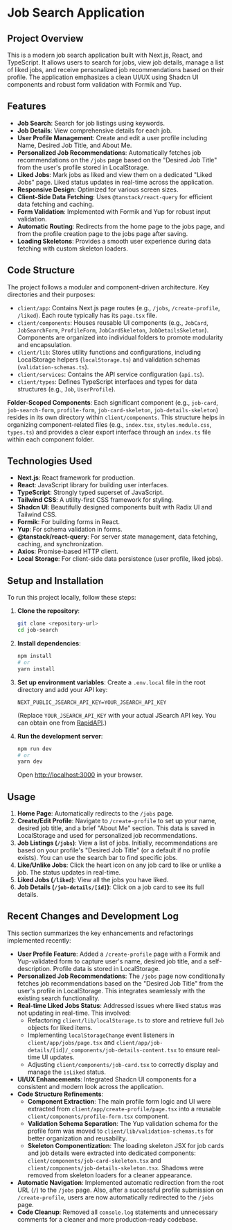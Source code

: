 # Job Search Application

## Project Overview

This is a modern job search application built with Next.js, React, and TypeScript. It allows users to search for jobs, view job details, manage a list of liked jobs, and receive personalized job recommendations based on their profile. The application emphasizes a clean UI/UX using Shadcn UI components and robust form validation with Formik and Yup.

## Features

- **Job Search**: Search for job listings using keywords.
- **Job Details**: View comprehensive details for each job.
- **User Profile Management**: Create and edit a user profile including Name, Desired Job Title, and About Me.
- **Personalized Job Recommendations**: Automatically fetches job recommendations on the `/jobs` page based on the "Desired Job Title" from the user's profile stored in LocalStorage.
- **Liked Jobs**: Mark jobs as liked and view them on a dedicated "Liked Jobs" page. Liked status updates in real-time across the application.
- **Responsive Design**: Optimized for various screen sizes.
- **Client-Side Data Fetching**: Uses `@tanstack/react-query` for efficient data fetching and caching.
- **Form Validation**: Implemented with Formik and Yup for robust input validation.
- **Automatic Routing**: Redirects from the home page to the jobs page, and from the profile creation page to the jobs page after saving.
- **Loading Skeletons**: Provides a smooth user experience during data fetching with custom skeleton loaders.

## Code Structure

The project follows a modular and component-driven architecture. Key directories and their purposes:

- `client/app`: Contains Next.js page routes (e.g., `/jobs`, `/create-profile`, `/liked`). Each route typically has its `page.tsx` file.
- `client/components`: Houses reusable UI components (e.g., `JobCard`, `JobSearchForm`, `ProfileForm`, `JobCardSkeleton`, `JobDetailsSkeleton`). Components are organized into individual folders to promote modularity and encapsulation.
- `client/lib`: Stores utility functions and configurations, including LocalStorage helpers (`localStorage.ts`) and validation schemas (`validation-schemas.ts`).
- `client/services`: Contains the API service configuration (`api.ts`).
- `client/types`: Defines TypeScript interfaces and types for data structures (e.g., `Job`, `UserProfile`).

**Folder-Scoped Components**: Each significant component (e.g., `job-card`, `job-search-form`, `profile-form`, `job-card-skeleton`, `job-details-skeleton`) resides in its own directory within `client/components`. This structure helps in organizing component-related files (e.g., `index.tsx`, `styles.module.css`, `types.ts`) and provides a clear export interface through an `index.ts` file within each component folder.

## Technologies Used

- **Next.js**: React framework for production.
- **React**: JavaScript library for building user interfaces.
- **TypeScript**: Strongly typed superset of JavaScript.
- **Tailwind CSS**: A utility-first CSS framework for styling.
- **Shadcn UI**: Beautifully designed components built with Radix UI and Tailwind CSS.
- **Formik**: For building forms in React.
- **Yup**: For schema validation in forms.
- **@tanstack/react-query**: For server state management, data fetching, caching, and synchronization.
- **Axios**: Promise-based HTTP client.
- **Local Storage**: For client-side data persistence (user profile, liked jobs).

## Setup and Installation

To run this project locally, follow these steps:

1.  **Clone the repository**:

    ```bash
    git clone <repository-url>
    cd job-search
    ```

2.  **Install dependencies**:

    ```bash
    npm install
    # or
    yarn install
    ```

3.  **Set up environment variables**:
    Create a `.env.local` file in the root directory and add your API key:

    ```
    NEXT_PUBLIC_JSEARCH_API_KEY=YOUR_JSEARCH_API_KEY
    ```

    (Replace `YOUR_JSEARCH_API_KEY` with your actual JSearch API key. You can obtain one from [RapidAPI](https://rapidapi.com/apidojo/api/jsearch/).)

4.  **Run the development server**:

    ```bash
    npm run dev
    # or
    yarn dev
    ```

    Open [http://localhost:3000](http://localhost:3000) in your browser.

## Usage

1.  **Home Page**: Automatically redirects to the `/jobs` page.
2.  **Create/Edit Profile**: Navigate to `/create-profile` to set up your name, desired job title, and a brief "About Me" section. This data is saved in LocalStorage and used for personalized job recommendations.
3.  **Job Listings (`/jobs`)**: View a list of jobs. Initially, recommendations are based on your profile's "Desired Job Title" (or a default if no profile exists). You can use the search bar to find specific jobs.
4.  **Like/Unlike Jobs**: Click the heart icon on any job card to like or unlike a job. The status updates in real-time.
5.  **Liked Jobs (`/liked`)**: View all the jobs you have liked.
6.  **Job Details (`/job-details/[id]`)**: Click on a job card to see its full details.

## Recent Changes and Development Log

This section summarizes the key enhancements and refactorings implemented recently:

- **User Profile Feature**: Added a `/create-profile` page with a Formik and Yup-validated form to capture user's name, desired job title, and a self-description. Profile data is stored in LocalStorage.
- **Personalized Job Recommendations**: The `/jobs` page now conditionally fetches job recommendations based on the "Desired Job Title" from the user's profile in LocalStorage. This integrates seamlessly with the existing search functionality.
- **Real-time Liked Jobs Status**: Addressed issues where liked status was not updating in real-time. This involved:
  - Refactoring `client/lib/localStorage.ts` to store and retrieve full `Job` objects for liked items.
  - Implementing `localStorageChange` event listeners in `client/app/jobs/page.tsx` and `client/app/job-details/[id]/_components/job-details-content.tsx` to ensure real-time UI updates.
  - Adjusting `client/components/job-card.tsx` to correctly display and manage the `isLiked` status.
- **UI/UX Enhancements**: Integrated Shadcn UI components for a consistent and modern look across the application.
- **Code Structure Refinements**:
  - **Component Extraction**: The main profile form logic and UI were extracted from `client/app/create-profile/page.tsx` into a reusable `client/components/profile-form.tsx` component.
  - **Validation Schema Separation**: The Yup validation schema for the profile form was moved to `client/lib/validation-schemas.ts` for better organization and reusability.
  - **Skeleton Componentization**: The loading skeleton JSX for job cards and job details were extracted into dedicated components: `client/components/job-card-skeleton.tsx` and `client/components/job-details-skeleton.tsx`. Shadows were removed from skeleton loaders for a cleaner appearance.
- **Automatic Navigation**: Implemented automatic redirection from the root URL (`/`) to the `/jobs` page. Also, after a successful profile submission on `/create-profile`, users are now automatically redirected to the `/jobs` page.
- **Code Cleanup**: Removed all `console.log` statements and unnecessary comments for a cleaner and more production-ready codebase.

